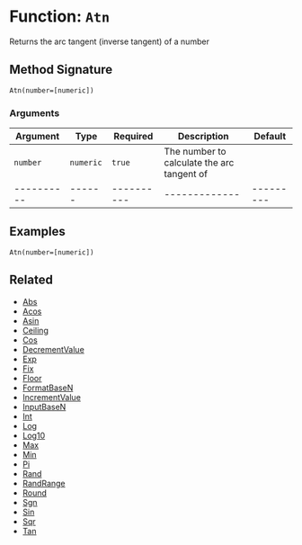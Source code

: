 [comment]: # (Note: This documentation is generated dynamically in the build process.  To modify the contents, change the javadoc on the _invoke method of the BIF class)

# Function: `Atn`

Returns the arc tangent (inverse tangent) of a number

## Method Signature
```
Atn(number=[numeric])
```
### Arguments

| Argument | Type | Required | Description | Default |
|----------|------|----------|-------------|---------|
| `number` | `numeric` | `true` | The number to calculate the arc tangent of | |
|----------|------|----------|-------------|---------|



## Examples

```
Atn(number=[numeric])
```

## Related
  * [Abs](Abs.md)
  * [Acos](Acos.md)
  * [Asin](Asin.md)
  * [Ceiling](Ceiling.md)
  * [Cos](Cos.md)
  * [DecrementValue](DecrementValue.md)
  * [Exp](Exp.md)
  * [Fix](Fix.md)
  * [Floor](Floor.md)
  * [FormatBaseN](FormatBaseN.md)
  * [IncrementValue](IncrementValue.md)
  * [InputBaseN](InputBaseN.md)
  * [Int](Int.md)
  * [Log](Log.md)
  * [Log10](Log10.md)
  * [Max](Max.md)
  * [Min](Min.md)
  * [Pi](Pi.md)
  * [Rand](Rand.md)
  * [RandRange](RandRange.md)
  * [Round](Round.md)
  * [Sgn](Sgn.md)
  * [Sin](Sin.md)
  * [Sqr](Sqr.md)
  * [Tan](Tan.md)
